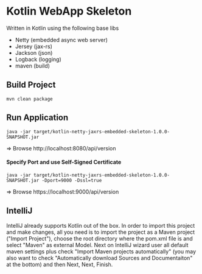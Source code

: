 # Kotlin WebApp Skeleton

Written in Kotlin using the following base libs
- Netty (embedded async web server)
- Jersey (jax-rs)
- Jackson (json)
- Logback (logging)
- maven (build)

## Build Project
```
mvn clean package
```

## Run Application
```
java -jar target/kotlin-netty-jaxrs-embedded-skeleton-1.0.0-SNAPSHOT.jar
```
=> Browse http://localhost:8080/api/version

#### Specify Port and use Self-Signed Certificate
```
java -jar target/kotlin-netty-jaxrs-embedded-skeleton-1.0.0-SNAPSHOT.jar -Dport=9000 -Dssl=true
```
=> Browse https://localhost:9000/api/version

## IntelliJ
IntelliJ already supports Kotlin out of the box. In order to import this project and make changes, all you need is to import the project as a Maven project ("Import Project"), choose the root directory where the pom.xml file is and select "Maven" as external Model. Next on IntelliJ wizard user all default maven settings plus check "Import Maven projects automatically" (you may also want to check "Automatically download Sources and Documentaiton" at the bottom) and then Next, Next, Finish.
